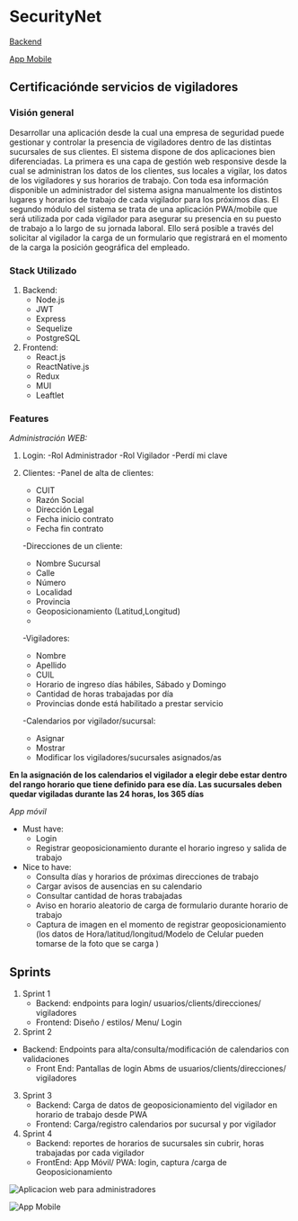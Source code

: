 # SecurityNet

[Backend](https://github.com/SteAymar/SecurityNet-Backend)

[App Mobile](https://github.com/SteAymar/SecurityNet-Mobile)

## Certificaciónde servicios de vigiladores
### Visión general
Desarrollar una aplicación desde la cual una empresa de seguridad puede gestionar y controlar
la presencia de vigiladores dentro de las distintas sucursales de sus clientes.
El sistema dispone de dos aplicaciones bien diferenciadas.
La primera es una capa de gestión web responsive desde la cual se administran los datos de los
clientes, sus locales a vigilar, los datos de los vigiladores y sus horarios de trabajo. Con toda
esa información disponible un administrador del sistema asigna manualmente los distintos
lugares y horarios de trabajo de cada vigilador para los próximos días.
El segundo módulo del sistema se trata de una aplicación PWA/mobile que será utilizada por
cada vigilador para asegurar su presencia en su puesto de trabajo a lo largo de su jornada
laboral. Ello será posible a través del solicitar al vigilador la carga de un formulario que
registrará en el momento de la carga la posición geográfica del empleado.

### Stack Utilizado
 

 1. Backend:
	 - Node.js 
	 - JWT 
	 - Express 
	 - Sequelize 
	 - PostgreSQL
 2. Frontend:
	 - React.js 
	 - ReactNative.js
	 - Redux
	 - MUI
	 - Leaftlet
### Features
*Administración WEB:*
 1. Login:
	 -Rol Administrador
	-Rol Vigilador
	-Perdí mi clave
2. Clientes:
	-Panel de alta de clientes:
	- CUIT
	- Razón Social
	- Dirección Legal
	- Fecha inicio contrato
	- Fecha fin contrato

	-Direcciones de un cliente:
	- Nombre Sucursal
	- Calle
	- Número
	- Localidad
	- Provincia
	- Geoposicionamiento (Latitud,Longitud)
	- 
	-Vigiladores:
	- Nombre
	- Apellido
	- CUIL
	- Horario de ingreso días hábiles, Sábado y Domingo
	- Cantidad de horas trabajadas por día
	- Provincias donde está habilitado a prestar servicio
	
	-Calendarios por vigilador/sucursal:
	- Asignar
	- Mostrar
	- Modificar los vigiladores/sucursales asignados/as



**En la asignación de los calendarios el vigilador a elegir debe estar dentro del rango horario que
tiene definido para ese día.
Las sucursales deben quedar vigiladas durante las 24 horas, los 365 días**

*App móvil*

- Must have:
	- Login
	- Registrar geoposicionamiento durante el horario ingreso y salida de trabajo
- Nice to have:
	- Consulta días y horarios de próximas direcciones de trabajo
	- Cargar avisos de ausencias en su calendario
	- Consultar cantidad de horas trabajadas
	- Aviso en horario aleatorio de carga de formulario durante horario de trabajo
	- Captura de imagen en el momento de registrar geoposicionamiento (los datos de
Hora/latitud/longitud/Modelo de Celular pueden tomarse de la foto que se carga )

## Sprints
1. Sprint 1
	- Backend: endpoints para login/ usuarios/clients/direcciones/ vigiladores
	- Frontend: Diseño / estilos/ Menu/ Login
2. Sprint 2
 - Backend: Endpoints para alta/consulta/modificación de calendarios con validaciones
	- Front End: Pantallas de login Abms de usuarios/clients/direcciones/ vigiladores
3. Sprint 3
	- Backend: Carga de datos de geoposicionamiento del vigilador en horario de trabajo
desde PWA
	- Frontend: Carga/registro calendarios por sucursal y por vigilador
4. Sprint 4
	-	Backend: reportes de horarios de sucursales sin cubrir, horas trabajadas por cada
vigilador
	- FrontEnd: App Móvil/ PWA: login, captura /carga de Geoposicionamiento


![Aplicacion web para administradores](https://i.ibb.co/X2LwKbd/Security-Net.png)


![App Mobile](https://i.ibb.co/Dkjv4DR/Captura-desde-2022-10-18-20-14-28.png)
